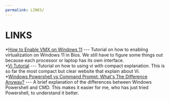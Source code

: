 ```yaml
---
permalink: LINKS/
---
```


# LINKS

*[How to Enable VMX on Windows 11](https://youtu.be/3ZBwFcaed5w?si=vo-pdiIUtJa6Sia5) --- Tutorial on how to enabling virtualization on Windows 11 in Bios. We still have to figure some things out because each processor or laptop has its own interface. <br />
*[Vi Tutorial](https://www.tutorialspoint.com/unix/unix-vi-editor.htm) --- Tutorial on how to using vi with compact explanation. This is so far the most compact but clear website that explain about Vi. <br />
*[Windows Powershell vs Command Prompt: What's The Difference Anyway?](https://youtu.be/H0gwnFV_SFs?si=kn803ZZCIeIVHRo1) --- A brief explanation of the differences between Windows Powershell and CMD. This makes it easier for me, who has just tried Powershell, to understand it better. <br />

